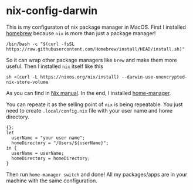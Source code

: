 # nix-config-darwin

This is my configuraton of nix package manager in MacOS. First I installed
[homebrew](https://brew.sh/) because `nix` is more than just a package manager!
```
/bin/bash -c "$(curl -fsSL https://raw.githubusercontent.com/Homebrew/install/HEAD/install.sh)"
```
So it can wrap other package managers like `brew` and make them more useful.
Then I installed `nix` itself like this

```
sh <(curl -L https://nixos.org/nix/install) --darwin-use-unencrypted-nix-store-volume
```

As you can find in [Nix manual](https://nixos.org/manual/nix/stable/#sect-macos-installation).
In the end, I installed [home-manager](https://github.com/nix-community/home-manager).

You can repeate it as the selling point of `nix` is being repeatable. You just need to create `.local/config.nix` file with your user name and home directory.
```
{}:
let
  userName = "your user name";
  homeDirectory = "/Users/${userName}";
in {
  userName = userName;
  homeDirectory = homeDirectory;
}
```
Then run `home-manager switch` and done! All my packages/apps are in your machine with the same configuration.
